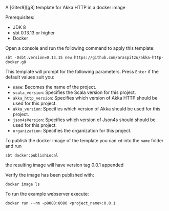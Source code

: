 A [Giter8][g8] template for Akka HTTP in a docker image

Prerequisites:
- JDK 8
- sbt 0.13.13 or higher
- Docker 

Open a console and run the following command to apply this template:
 ```
sbt -Dsbt.version=0.13.15 new https://github.com/araspitzu/akka-http-docker.g8
 ```

This template will prompt for the following parameters. Press `Enter` if the default values suit you:
- `name`: Becomes the name of the project.
- `scala_version`: Specifies the Scala version for this project.
- `akka_http_version`: Specifies which version of Akka HTTP should be used for this project.
- `akka_version`: Specifies which version of Akka should be used for this project.
- `json4sVersion`: Specifies which version of Json4s should should be used for this project.
- `organization`: Specifies the organization for this project.

To publish the docker image of the template you can `cd` into the `name` folder and run 
```
sbt docker:publishLocal     
```
the resulting image will have version tag 0.0.1 appended

Verify the image has been published with:
```
docker image ls 
```

To run the example webserver execute:
```
docker run --rm -p8080:8080 <project_name>:0.0.1
```